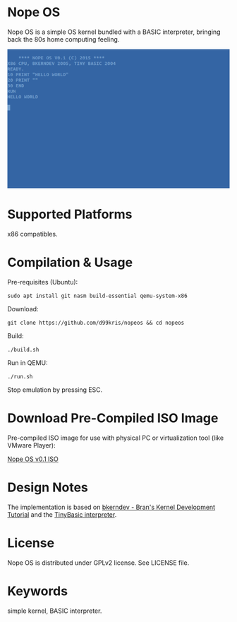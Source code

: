 Nope OS
=======
Nope OS is a simple OS kernel bundled with a BASIC interpreter, bringing 
back the 80s home computing feeling.

![Nope OS Screenshot](/doc/nopeos-helloworld.png)

Supported Platforms
===================
x86 compatibles.

Compilation & Usage
===================
Pre-requisites (Ubuntu):

    sudo apt install git nasm build-essential qemu-system-x86

Download:

    git clone https://github.com/d99kris/nopeos && cd nopeos

Build:

    ./build.sh

Run in QEMU:

    ./run.sh

Stop emulation by pressing ESC.

Download Pre-Compiled ISO Image
===============================
Pre-compiled ISO image for use with physical PC or virtualization tool 
(like VMware Player): 

[Nope OS v0.1 ISO](http://nope.se/download/nopeos/nopeos-0.1.iso)

Design Notes
============
The implementation is based on [bkerndev - Bran's Kernel Development Tutorial](http://www.osdever.net/bkerndev/Docs/title.htm) and the [TinyBasic interpreter](http://www.ittybittycomputers.com/IttyBitty/TinyBasic/).

License
=======
Nope OS is distributed under GPLv2 license. See LICENSE file.

Keywords
========
simple kernel, BASIC interpreter.

